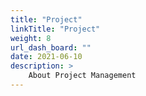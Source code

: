 ```yaml
---
title: "Project"
linkTitle: "Project"
weight: 8
url_dash_board: "" 
date: 2021-06-10
description: >
    About Project Management
---
```


